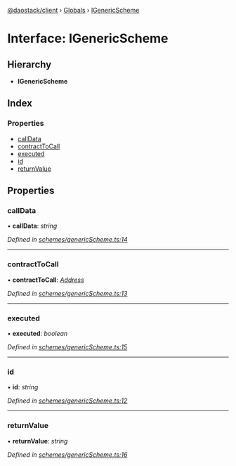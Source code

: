 [@daostack/client](../README.md) › [Globals](../globals.md) › [IGenericScheme](igenericscheme.md)

# Interface: IGenericScheme

## Hierarchy

* **IGenericScheme**

## Index

### Properties

* [callData](igenericscheme.md#calldata)
* [contractToCall](igenericscheme.md#contracttocall)
* [executed](igenericscheme.md#executed)
* [id](igenericscheme.md#id)
* [returnValue](igenericscheme.md#returnvalue)

## Properties

###  callData

• **callData**: *string*

*Defined in [schemes/genericScheme.ts:14](https://github.com/daostack/client/blob/0eadcce/src/schemes/genericScheme.ts#L14)*

___

###  contractToCall

• **contractToCall**: *[Address](../globals.md#address)*

*Defined in [schemes/genericScheme.ts:13](https://github.com/daostack/client/blob/0eadcce/src/schemes/genericScheme.ts#L13)*

___

###  executed

• **executed**: *boolean*

*Defined in [schemes/genericScheme.ts:15](https://github.com/daostack/client/blob/0eadcce/src/schemes/genericScheme.ts#L15)*

___

###  id

• **id**: *string*

*Defined in [schemes/genericScheme.ts:12](https://github.com/daostack/client/blob/0eadcce/src/schemes/genericScheme.ts#L12)*

___

###  returnValue

• **returnValue**: *string*

*Defined in [schemes/genericScheme.ts:16](https://github.com/daostack/client/blob/0eadcce/src/schemes/genericScheme.ts#L16)*
